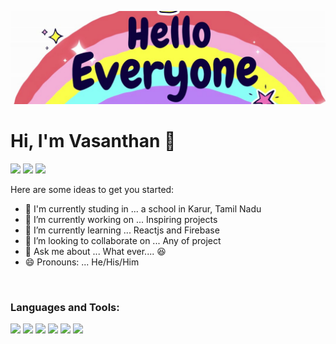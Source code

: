 <p>
  <img src="https://raw.githubusercontent.com/Vivekagent47/Vivekagent47/master/hello.svg">
</p>

# Hi, I'm Vasanthan 👋

[<img src="https://img.shields.io/badge/linkedin-%230077B5.svg?&style=for-the-badge&logo=linkedin&logoColor=white">](https://www.linkedin.com/in/vasanthan-prabhagaran-298123196/)
[<img src="https://img.shields.io/badge/instagram-%23E4405F.svg?&style=for-the-badge&logo=instagram&logoColor=white">](https://www.instagram.com/iamvasanthan/)
[<img src="https://img.shields.io/badge/Portfolio-%23000000.svg?&style=for-the-badge">](https://vasanthan-aka-maari.github.io/portfolio/#/)

Here are some ideas to get you started:
- :school: I'm currently studing in ... a school in Karur, Tamil Nadu
- 🔭 I’m currently working on ... Inspiring projects
- 🌱 I’m currently learning ... Reactjs and Firebase
- 👯 I’m looking to collaborate on ... Any of project
- 💬 Ask me about ... What ever.... :laughing:
- 😄 Pronouns: ... He/His/Him
<br/>

### Languages and Tools:
<div display="flex">
  <img src="https://img.shields.io/badge/html5%20-%23E34F26.svg?&style=for-the-badge&logo=html5&logoColor=white">
  <img src="https://img.shields.io/badge/css3%20-%231572B6.svg?&style=for-the-badge&logo=css3&logoColor=white">
  <img src="https://img.shields.io/badge/javascript-%23F7DF1E.svg?&style=for-the-badge&logo=javascript&logoColor=black&labelColor=black">
  <img src="https://img.shields.io/badge/ubuntu-MSI%20GL63%208RC-%23dd4814.svg?&style=for-the-badge&logo=ubuntu&logoColor=white">
  <img src="https://img.shields.io/badge/python%20-%2314354C.svg?&style=for-the-badge&logo=python&logoColor=white">
  <img src="https://img.shields.io/badge/github%20-%23121011.svg?&style=for-the-badge&logo=github&logoColor=white"/>
 </div>
<br/>
